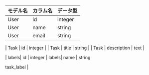 | モデル名 | カラム名 | データ型 |
|----------|---------|---------|
| User     | id      | integer |
| User     | name    | string  |
| User     | email   | string  |

| Task     | id      | integer |
| Task     | title   | string  |
| Task     | description | text    |

| labels| id   | integer
| labels| name | string

task_label | 